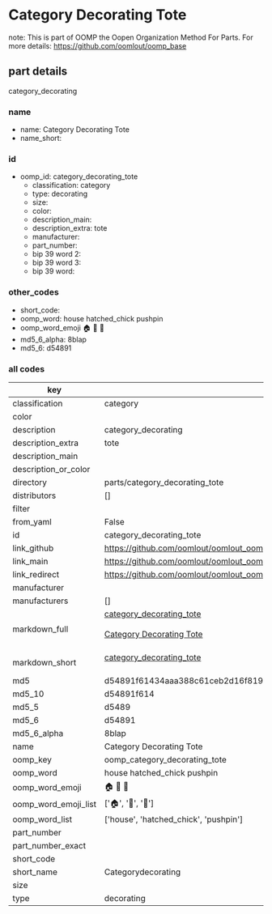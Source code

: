 # Category Decorating Tote  

note: This is part of OOMP the Oopen Organization Method For Parts. For more details: https://github.com/oomlout/oomp_base

##  part details
  



category_decorating



### name
* name: Category Decorating Tote
* name_short: 
### id
* oomp_id: category_decorating_tote
  * classification: category
  * type: decorating
  * size: 
  * color: 
  * description_main: 
  * description_extra: tote
  * manufacturer: 
  * part_number: 
  * bip 39 word 2: 
  * bip 39 word 3: 
  * bip 39 word: 

### other_codes
* short_code: 
* oomp_word: house hatched_chick pushpin
* oomp_word_emoji :house: :hatched_chick: :pushpin:
* md5_6_alpha: 8blap
* md5_6: d54891









### all codes 
| key | value |  
| --- | --- |  
| classification | category |  
| color |  |  
| description | category_decorating |  
| description_extra | tote |  
| description_main |  |  
| description_or_color |   |  
| directory | parts/category_decorating_tote |  
| distributors | [] |  
| filter |  |  
| from_yaml | False |  
| id | category_decorating_tote |  
| link_github | https://github.com/oomlout/oomlout_oomp_version_1_messy/tree/main/parts/category_decorating_tote |  
| link_main | https://github.com/oomlout/oomlout_oomp_version_1_messy/tree/main/parts/category_decorating_tote |  
| link_redirect | https://github.com/oomlout/oomlout_oomp_version_1_messy/tree/main/parts/category_decorating_tote |  
| manufacturer |  |  
| manufacturers | [] |  
| markdown_full | [category_decorating_tote](none)<br>[](none)<br>[Category Decorating Tote](none)<br><br> |  
| markdown_short | [category_decorating_tote](none)<br><br> |  
| md5 | d54891f61434aaa388c61ceb2d16f819 |  
| md5_10 | d54891f614 |  
| md5_5 | d5489 |  
| md5_6 | d54891 |  
| md5_6_alpha | 8blap |  
| name | Category Decorating Tote |  
| oomp_key | oomp_category_decorating_tote |  
| oomp_word | house hatched_chick pushpin |  
| oomp_word_emoji | :house: :hatched_chick: :pushpin: |  
| oomp_word_emoji_list | [':house:', ':hatched_chick:', ':pushpin:'] |  
| oomp_word_list | ['house', 'hatched_chick', 'pushpin'] |  
| part_number |  |  
| part_number_exact |  |  
| short_code |  |  
| short_name | Categorydecorating |  
| size |  |  
| type | decorating |  
